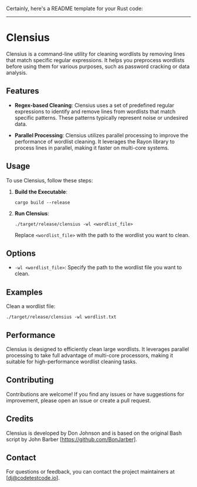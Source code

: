 Certainly, here's a README template for your Rust code:

---

# Clensius

Clensius is a command-line utility for cleaning wordlists by removing lines that match specific regular expressions. It helps you preprocess wordlists before using them for various purposes, such as password cracking or data analysis.

## Features

- **Regex-based Cleaning**: Clensius uses a set of predefined regular expressions to identify and remove lines from wordlists that match specific patterns. These patterns typically represent noise or undesired data.

- **Parallel Processing**: Clensius utilizes parallel processing to improve the performance of wordlist cleaning. It leverages the Rayon library to process lines in parallel, making it faster on multi-core systems.


## Usage

To use Clensius, follow these steps:

1. **Build the Executable**:

    ```shell
    cargo build --release
    ```

2. **Run Clensius**:

    ```shell
    ./target/release/clensius -wl <wordlist_file>
    ```

    Replace `<wordlist_file>` with the path to the wordlist you want to clean.

## Options

- `-wl <wordlist_file>`: Specify the path to the wordlist file you want to clean.

## Examples

Clean a wordlist file:

```shell
./target/release/clensius -wl wordlist.txt
```

## Performance

Clensius is designed to efficiently clean large wordlists. It leverages parallel processing to take full advantage of multi-core processors, making it suitable for high-performance wordlist cleaning tasks.


## Contributing

Contributions are welcome! If you find any issues or have suggestions for improvement, please open an issue or create a pull request.

## Credits

Clensius is developed by Don Johnson and is based on the original Bash script by John Barber [https://github.com/BonJarber].

## Contact

For questions or feedback, you can contact the project maintainers at [dj@codetestcode.io].

